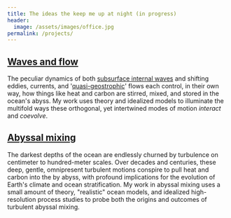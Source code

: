 ```yaml
---
title: The ideas the keep me up at night (in progress)
header:
  image: /assets/images/office.jpg
permalink: /projects/
---
```


## [Waves and flow][]

The peculiar dynamics of both [subsurface internal waves][] and shifting eddies, 
currents, and '[quasi-geostrophic][]' flows each control, in their own way, how 
things like heat and carbon are stirred, mixed, and stored in the ocean's abyss. 
My work uses theory and idealized models to illuminate the multifold ways these
orthogonal, yet intertwined modes of motion *interact* and *coevolve*.


## [Abyssal mixing][]

The darkest depths of the ocean are endlessly churned by turbulence 
on centimeter to hundred-meter scales. Over decades and centuries, these
deep, gentle, omnipresent turbulent motions conspire to pull heat and carbon
into the by abyss, with profound implications for the evolution of Earth's 
climate and ocean stratification. My work in abyssal mixing uses a small amount 
of theory, "realistic" ocean models, and idealized high-resolution process studies
to probe both the origins and outcomes of turbulent abyssal mixing.


[Waves and flow]: https://glwagner.github.io/projects/wavesAndFlow
[Abyssal mixing]: https://glwagner.github.io/projects/abyssalMixing
[subsurface internal waves]: http://www.livescience.com/42459-huge-ocean-internal-waves-explained.html
[quasi-geostrophic]: https://en.wikipedia.org/wiki/Geostrophic_current
